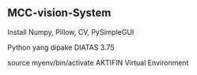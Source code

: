 ## MCC-vision-System
Install Numpy, Pillow, CV, PySimpleGUI

Python yang dipake DIATAS 3.75

source myenv/bin/activate
AKTIFIN Virtual Environment
